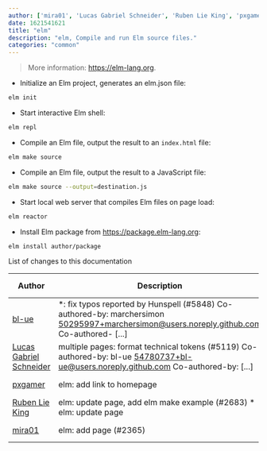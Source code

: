 ```yaml
---
author: ['mira01', 'Lucas Gabriel Schneider', 'Ruben Lie King', 'pxgamer', 'bl-ue']
date: 1621541621
title: "elm"
description: "elm, Compile and run Elm source files."
categories: "common"
---
```

> More information: <https://elm-lang.org>.

- Initialize an Elm project, generates an elm.json file:

```bash
elm init
```

- Start interactive Elm shell:

```bash
elm repl
```

- Compile an Elm file, output the result to an `index.html` file:

```bash
elm make source
```

- Compile an Elm file, output the result to a JavaScript file:

```bash
elm make source --output=destination.js
```

- Start local web server that compiles Elm files on page load:

```bash
elm reactor
```

- Install Elm package from https://package.elm-lang.org:

```bash
elm install author/package
```
List of changes to this documentation


Author | Description | ISO 8601 Date | GitHub link
------|-----|-----|-----
[bl-ue](mailto:54780737+bl-ue@users.noreply.github.com) | *: fix typos reported by Hunspell (#5848) Co-authored-by: marchersimon <50295997+marchersimon@users.noreply.github.com> Co-authored- [...] | 2021-05-20T22:13:41 | [8ebd171d6f00](https://github.com/tldr-pages/tldr/commit/8ebd171d6f001698709fefc02b1fd5cc9f3a99c4)
[Lucas Gabriel Schneider](mailto:casdpa@gmail.com) | multiple pages: format technical tokens (#5119) Co-authored-by: bl-ue <54780737+bl-ue@users.noreply.github.com> Co-authored-by: [...] | 2021-01-31T18:05:18 | [a5fe31bc47ae](https://github.com/tldr-pages/tldr/commit/a5fe31bc47aece3efa5e66b52b3cf384f27d5d72)
[pxgamer](mailto:owzie123@gmail.com) | elm: add link to homepage | 2019-06-09T06:54:24 | [4da696e4ba83](https://github.com/tldr-pages/tldr/commit/4da696e4ba837dc8eb6a673232aafad5875c6d87)
[Ruben Lie King](mailto:hello@rubenlieking.com) | elm: update page, add elm make example (#2683) * elm: update page | 2019-01-07T16:10:29 | [7faabae907be](https://github.com/tldr-pages/tldr/commit/7faabae907bece858cfd526fca47532d558ec66a)
[mira01](mailto:miracech@email.cz) | elm: add page (#2365) | 2018-10-03T11:31:36 | [bc6d1c1cb99b](https://github.com/tldr-pages/tldr/commit/bc6d1c1cb99b390e0e5ed889fd274a8fe659c7ca)

